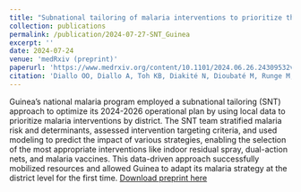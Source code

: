 ```yaml
---
title: "Subnational tailoring of malaria interventions to prioritize the malaria response in Guinea"
collection: publications
permalink: /publication/2024-07-27-SNT_Guinea
excerpt: ''
date: 2024-07-24
venue: 'medRxiv (preprint)'
paperurl: 'https://www.medrxiv.org/content/10.1101/2024.06.26.24309532v1'
citation: 'Diallo OO, Diallo A, Toh KB, Diakité N, Dioubaté M, Runge M, et al. Subnational tailoring of malaria interventions to prioritize the malaria response in Guinea. medRxiv; 2024. p. 2024.06.26.24309532. doi:10.1101/2024.06.26.24309532'
---
```


Guinea’s national malaria program employed a subnational tailoring (SNT) approach to optimize its 2024-2026 operational plan by using local data to prioritize malaria interventions by district. 
The SNT team stratified malaria risk and determinants, assessed intervention targeting criteria, and used modeling to predict the impact of various strategies, 
enabling the selection of the most appropriate interventions like indoor residual spray, dual-action nets, and malaria vaccines. 
This data-driven approach successfully mobilized resources and allowed Guinea to adapt its malaria strategy at the district level for the first time.
[Download preprint here](https://www.medrxiv.org/content/10.1101/2024.06.26.24309532v1)